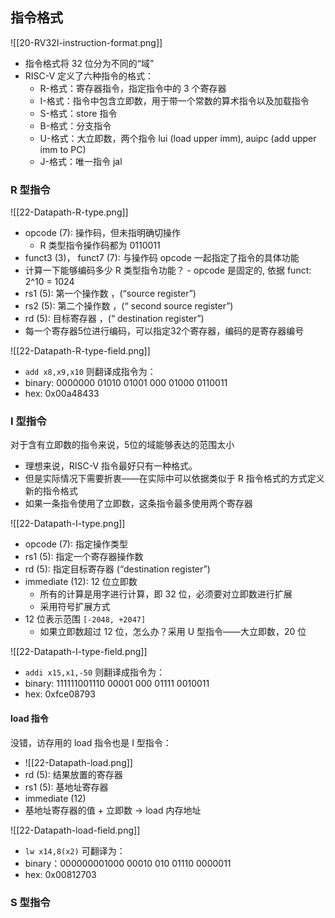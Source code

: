 ## 指令格式
![[20-RV32I-instruction-format.png]]
- 指令格式将 32 位分为不同的“域”
- RISC-V 定义了六种指令的格式：
	- R-格式：寄存器指令，指定指令中的 3 个寄存器 
	- I-格式：指令中包含立即数，用于带一个常数的算术指令以及加载指令
	- S-格式：store 指令
	- B-格式：分支指令
	- U-格式：大立即数，两个指令 lui (load upper imm), auipc (add upper imm to PC)
	- J-格式：唯一指令 jal

### R 型指令
![[22-Datapath-R-type.png]]
- opcode (7): 操作码，但未指明确切操作
	- R 类型指令操作码都为 0110011
- funct3 (3)， funct7 (7): 与操作码 opcode 一起指定了指令的具体功能
- 计算一下能够编码多少 R 类型指令功能？ - opcode 是固定的, 依据 funct: 2^10 = 1024
- rs1 (5): 第一个操作数 ，(“source register”) 
- rs2 (5): 第二个操作数 ，(“ second source register”) 
- rd (5): 目标寄存器 ，(“ destination register”) 
- 每一个寄存器5位进行编码，可以指定32个寄存器，编码的是寄存器编号

![[22-Datapath-R-type-field.png]]
- `add x8,x9,x10` 则翻译成指令为：
- binary: 0000000 01010 01001 000 01000 0110011
- hex: 0x00a48433

### I 型指令
对于含有立即数的指令来说，5位的域能够表达的范围太小
- 理想来说，RISC-V 指令最好只有一种格式。
- 但是实际情况下需要折衷——在实际中可以依据类似于 R 指令格式的方式定义新的指令格式
- 如果一条指令使用了立即数，这条指令最多使用两个寄存器

![[22-Datapath-I-type.png]]
- opcode (7): 指定操作类型
- rs1 (5): 指定一个寄存器操作数
- rd (5): 指定目标寄存器 (“destination register”)
- immediate (12): 12 位立即数
	- 所有的计算是用字进行计算，即 32 位，必须要对立即数进行扩展
	- 采用符号扩展方式
- 12 位表示范围 `[-2048, +2047]`
	- 如果立即数超过 12 位，怎么办？采用 U 型指令——大立即数，20 位

![[22-Datapath-I-type-field.png]]
- `addi x15,x1,-50` 则翻译成指令为：
- binary: 111111001110 00001 000 01111 0010011
- hex:  0xfce08793

#### load 指令

没错，访存用的 load 指令也是 I 型指令：
- ![[22-Datapath-load.png]]
- rd (5): 结果放置的寄存器 
- rs1 (5): 基地址寄存器 
- immediate (12) 
- 基地址寄存器的值 + 立即数 -> load 内存地址

![[22-Datapath-load-field.png]]
- `lw x14,8(x2)` 可翻译为：
- binary：000000001000 00010 010 01110 0000011
- hex:  0x00812703

### S 型指令